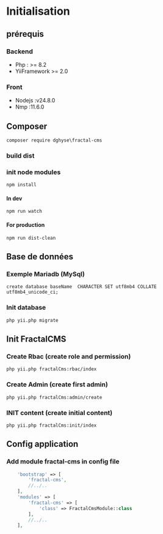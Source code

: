 # Initialisation

## prérequis

### Backend

* Php : >= 8.2
* YiiFramework >= 2.0

### Front

* Nodejs :v24.8.0
* Nmp :11.6.0

## Composer

``
composer require dghyse\fractal-cms
``

### build dist

### init node modules

```
npm install
```

#### In dev

```
npm run watch
```

#### For production

```
npm run dist-clean
```

## Base de données

### Exemple Mariadb (MySql)

``
 create database baseName  CHARACTER SET utf8mb4 COLLATE utf8mb4_unicode_ci;
``

### Init database

``
php yii.php migrate
``

## Init FractalCMS

### Create Rbac (create role and permission)

``
php yii.php fractalCms:rbac/index
``

### Create Admin (create first admin)
``
php yii.php fractalCms:admin/create
``
### INIT content (create initial content)

``
php yii.php fractalCms:init/index
``

## Config application

### Add module fractal-cms in config file

```php 
    'bootstrap' => [
        'fractal-cms',
        //../..
    ],
    'modules' => [
        'fractal-cms' => [
            'class' => FractalCmsModule::class
        ],
        //../..
    ],
```